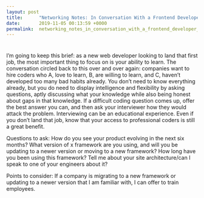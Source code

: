 ```yaml
---
layout: post
title:      "Networking Notes: In Conversation With a Frontend Developer, Part II"
date:       2019-11-05 00:13:59 +0000
permalink:  networking_notes_in_conversation_with_a_frontend_developer_part_ii
---
```


# 
I’m going to keep this brief:  as a new web developer looking to land that first job, the most important thing to focus on is your ability to learn.  The conversation circled back to this over and over again: companies want to hire coders who A, love to learn, B, are willing to learn, and C, haven’t developed too many bad habits already.  You don’t need to know everything already, but you do need to display intelligence and flexibility by asking questions, aptly discussing what your knowledge while also being honest about gaps in that knowledge.  If a difficult coding question comes up, offer the best answer you can, and then ask your interviewer how they would attack the problem.  Interviewing can be an educational experience.  Even if you don’t land that job, know that your access to professional coders is still a great benefit.

Questions to ask:
	How do you see your product evolving in the next six months?
	What version of x framework are you using, and will you be updating to a newer version or moving to a new framework?
	How long have you been using this framework? 
	Tell me about your site architecture/can I speak to one of your engineers about it?

Points to consider:
	If a company is migrating to a new framework or updating to a newer version that I am familiar with, I can offer to train employees.
 

